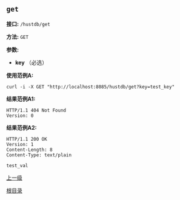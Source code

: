 `get`
----------

**接口:** `/hustdb/get`

**方法:** `GET`

**参数:** 

*  **key** （必选）

**使用范例A:**

    curl -i -X GET "http://localhost:8085/hustdb/get?key=test_key"

**结果范例A1:**

	HTTP/1.1 404 Not Found
	Version: 0

**结果范例A2:**

	HTTP/1.1 200 OK
	Version: 1
	Content-Length: 8
	Content-Type: text/plain

	test_val

[上一级](../hustdb.md)

[根目录](../../../index.md)